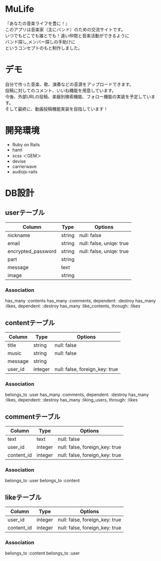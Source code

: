 # MuLife
『あなたの音楽ライフを豊に！』  
このアプリは音楽家（主にバンド）のための交流サイトです。  
いつでもどこでも誰とでも！遠い仲間と音楽活動ができるように  
バンド探し,メンバー探しの手助けに  
というコンセプトのもと制作しました。  
# デモ
自分で作った音楽、歌、演奏などの音源をアップロードできます。  
投稿に対してのコメント、いいね機能を用意しています。  
今後、外部URLの投稿、楽器別検索機能、フォロー機能の実装を予定しています。  
そして最終に、動画投稿機能実装を目指しています！

# 開発環境
* Ruby on Rails
* haml
* scss
＜GEM＞
* devise
* carrierwave
* audiojs-rails

# DB設計
## userテーブル
|Column         |Type   |Options|
|---------------|-------|-------|
|nickname       |string |null: false|
|email          |string |null: false, uniqe: true|
|encrypted_password|string |null: false, uniqe: true|
|part           |string ||
|message        |text   ||
|image          |string ||

### Association
has_many :contents
has_many :comments, dependent: :destroy
has_many :likes, dependent: :destroy
has_many :like_contents, through: :likes


## contentテーブル
|Column         |Type   |Options|
|---------------|-------|-------|
|title          |string |null: false|
|music          |string |null: false|
|message        |string ||
|user_id        |integer|null: false, foreign_key: true|

### Association
belongs_to :user
has_many   :comments, dependent: :destroy
has_many   :likes, dependent: :destroy
has_many   :liking_users, through: :likes


## commentテーブル
|Column         |Type   |Options|
|---------------|-------|-------|
|text           |text   |null: false|
|user_id        |integer|null: false, foreign_key: true|
|content_id     |integer|null: false, foreign_key: true|

### Association
belongs_to :user
belongs_to :content


## likeテーブル
|Column         |Type   |Options|
|---------------|-------|-------|
|user_id        |integer|null: false, foreign_key: true|
|content_id     |integer|null: false, foreign_key: true|

### Association
belongs_to :content
belongs_to :user
